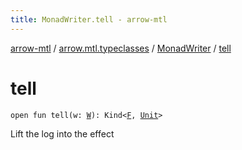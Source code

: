 ```yaml
---
title: MonadWriter.tell - arrow-mtl
---
```


[arrow-mtl](../../index.html) / [arrow.mtl.typeclasses](../index.html) / [MonadWriter](index.html) / [tell](./tell.html)

# tell

`open fun tell(w: `[`W`](index.html#W)`): Kind<`[`F`](index.html#F)`, `[`Unit`](https://kotlinlang.org/api/latest/jvm/stdlib/kotlin/-unit/index.html)`>`

Lift the log into the effect

